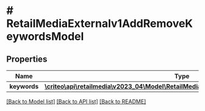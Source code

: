 # # RetailMediaExternalv1AddRemoveKeywordsModel

## Properties

Name | Type | Description | Notes
------------ | ------------- | ------------- | -------------
**keywords** | [**\criteo\api\retailmedia\v2023_04\Model\RetailMediaExternalv1AddRemoveKeywordModel[]**](RetailMediaExternalv1AddRemoveKeywordModel.md) |  | [optional]

[[Back to Model list]](../../README.md#models) [[Back to API list]](../../README.md#endpoints) [[Back to README]](../../README.md)
